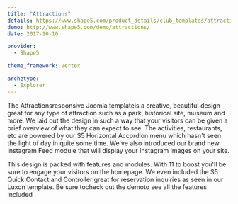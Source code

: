```yaml
---
title: "Attractions"
details: https://www.shape5.com/product_details/club_templates/attractions_-_club_template.html
demo: http://www.shape5.com/demo/attractions/
date: 2017-10-10

provider:
  - Shape5

theme_framework: Vertex

archetype:
  - Explorer
---
```


The Attractionsresponsive Joomla templateis a creative, beautiful design great for any type of attraction such as a park, historical site, museum and more. We laid out the design in such a way that your visitors can be given a brief overview of what they can expect to see. The activities, restaurants, etc are powered by our S5 Horizontal Accordion menu which hasn't seen the light of day in quite some time. We've also introduced our brand new Instagram Feed module that will display your Instagram images on your site.

This design is packed with features and modules. With 11 to boost you'll be sure to engage your visitors on the homepage. We even included the S5 Quick Contact and Controller great for reservation inquiries as seen in our Luxon template. Be sure tocheck out the demoto see all the features included .
